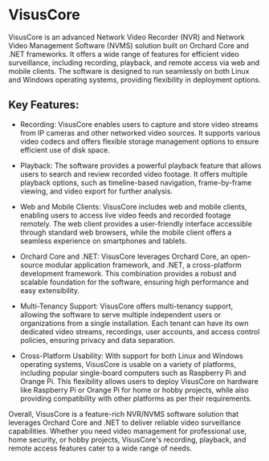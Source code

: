 # VisusCore

VisusCore is an advanced Network Video Recorder (NVR) and Network Video Management Software (NVMS) solution built on Orchard Core and .NET frameworks. It offers a wide range of features for efficient video surveillance, including recording, playback, and remote access via web and mobile clients. The software is designed to run seamlessly on both Linux and Windows operating systems, providing flexibility in deployment options.

## Key Features:

- Recording: VisusCore enables users to capture and store video streams from IP cameras and other networked video sources. It supports various video codecs and offers flexible storage management options to ensure efficient use of disk space.

- Playback: The software provides a powerful playback feature that allows users to search and review recorded video footage. It offers multiple playback options, such as timeline-based navigation, frame-by-frame viewing, and video export for further analysis.

- Web and Mobile Clients: VisusCore includes web and mobile clients, enabling users to access live video feeds and recorded footage remotely. The web client provides a user-friendly interface accessible through standard web browsers, while the mobile client offers a seamless experience on smartphones and tablets.

- Orchard Core and .NET: VisusCore leverages Orchard Core, an open-source modular application framework, and .NET, a cross-platform development framework. This combination provides a robust and scalable foundation for the software, ensuring high performance and easy extensibility.

- Multi-Tenancy Support: VisusCore offers multi-tenancy support, allowing the software to serve multiple independent users or organizations from a single installation. Each tenant can have its own dedicated video streams, recordings, user accounts, and access control policies, ensuring privacy and data separation.

- Cross-Platform Usability: With support for both Linux and Windows operating systems, VisusCore is usable on a variety of platforms, including popular single-board computers such as Raspberry Pi and Orange Pi. This flexibility allows users to deploy VisusCore on hardware like Raspberry Pi or Orange Pi for home or hobby projects, while also providing compatibility with other platforms as per their requirements.

Overall, VisusCore is a feature-rich NVR/NVMS software solution that leverages Orchard Core and .NET to deliver reliable video surveillance capabilities. Whether you need video management for professional use, home security, or hobby projects, VisusCore's recording, playback, and remote access features cater to a wide range of needs.
